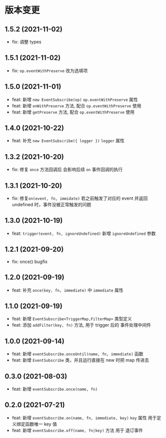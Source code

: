 # 版本变更

## 1.5.2 (2021-11-02)

- fix: 调整 types

## 1.5.1 (2021-11-02)

- fix: `op.eventWithPreserve` 改为选填项

## 1.5.0 (2021-11-01)

- feat: 新增 `new EventSubscribe(op)` `op.eventWithPreserve` 属性
- feat: 新增 `onWithPreserve` 方法, 配合 `op.eventWithPreserve` 使用
- feat: 新增 `getPreserve` 方法, 配合 `op.eventWithPreserve` 使用

## 1.4.0 (2021-10-22)

- feat: 补充 `new EventSubscribe({ logger })` `logger` 属性

## 1.3.2 (2021-10-20)

- fix: 修复 `once` 方法回调后 会影响后续 `on` 事件回调的执行

## 1.3.1 (2021-10-20)

- fix: 修复`on(event, fn, immidate)` 若之前触发了对应的 event 并返回 undefined 时，事件没被正常触发的问题

## 1.3.0 (2021-10-19)

- feat: `trigger(event, fn, ignoreUndefined)` 新增 `ignoreUndefined` 参数

## 1.2.1 (2021-09-20)

- fix: once() bugfix

## 1.2.0 (2021-09-19)

- feat: 补充 `once(key, fn, immediate)` 中 `immediate` 属性

## 1.1.0 (2021-09-19)

- feat: 新增 `EventSubscribe<TriggerMap,FilterMap>` 类型定义
- feat: 添加 `addFilter(key, fn)` 方法, 用于 trigger 后的 事件处理中间件

## 1.0.0 (2021-09-14)

- feat: 新增 `eventSubscribe.onceUntil(name, fn, immediate)` 函数
- feat: 新增 `EventSubscribe` 类，并且运行直接在 new 时把 map 传进去

## 0.3.0 (2021-08-03)

- feat: 新增 `eventSubscribe.once(name, fn)`

## 0.2.0 (2021-07-21)

- feat: 新增 `eventSubscribe.on(name, fn, immediate, key)` `key` 属性 用于定义绑定函数唯一 key 值
- feat: 新增 `eventSubscribe.off(name, fn|key)` 方法 用于 退订事件
